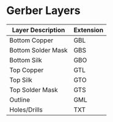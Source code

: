 # Gerber Layers

| Layer Description     | Extension |
| ----------------------| ----------|
| Bottom Copper         | GBL       |
| Bottom Solder Mask    | GBS       |
| Bottom Silk           | GBO       |
| Top Copper            | GTL       |
| Top Silk              | GTO       |
| Top Solder Mask       | GTS       |
| Outline               | GML       |
| Holes/Drills          | TXT       |
